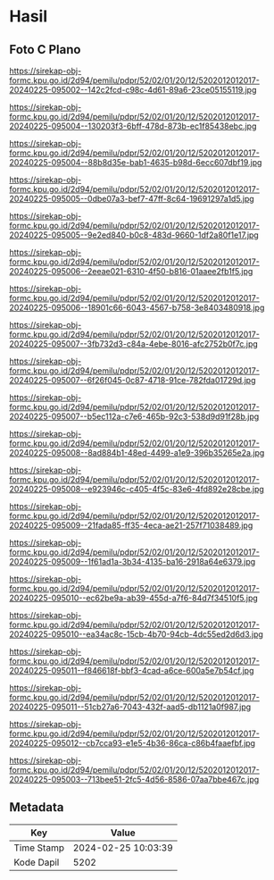 # Hasil

## Foto C Plano

https://sirekap-obj-formc.kpu.go.id/2d94/pemilu/pdpr/52/02/01/20/12/5202012012017-20240225-095002--142c2fcd-c98c-4d61-89a6-23ce05155119.jpg

https://sirekap-obj-formc.kpu.go.id/2d94/pemilu/pdpr/52/02/01/20/12/5202012012017-20240225-095004--130203f3-6bff-478d-873b-ec1f85438ebc.jpg

https://sirekap-obj-formc.kpu.go.id/2d94/pemilu/pdpr/52/02/01/20/12/5202012012017-20240225-095004--88b8d35e-bab1-4635-b98d-6ecc607dbf19.jpg

https://sirekap-obj-formc.kpu.go.id/2d94/pemilu/pdpr/52/02/01/20/12/5202012012017-20240225-095005--0dbe07a3-bef7-47ff-8c64-19691297a1d5.jpg

https://sirekap-obj-formc.kpu.go.id/2d94/pemilu/pdpr/52/02/01/20/12/5202012012017-20240225-095005--9e2ed840-b0c8-483d-9660-1df2a80f1e17.jpg

https://sirekap-obj-formc.kpu.go.id/2d94/pemilu/pdpr/52/02/01/20/12/5202012012017-20240225-095006--2eeae021-6310-4f50-b816-01aaee2fb1f5.jpg

https://sirekap-obj-formc.kpu.go.id/2d94/pemilu/pdpr/52/02/01/20/12/5202012012017-20240225-095006--18901c66-6043-4567-b758-3e8403480918.jpg

https://sirekap-obj-formc.kpu.go.id/2d94/pemilu/pdpr/52/02/01/20/12/5202012012017-20240225-095007--3fb732d3-c84a-4ebe-8016-afc2752b0f7c.jpg

https://sirekap-obj-formc.kpu.go.id/2d94/pemilu/pdpr/52/02/01/20/12/5202012012017-20240225-095007--6f26f045-0c87-4718-91ce-782fda01729d.jpg

https://sirekap-obj-formc.kpu.go.id/2d94/pemilu/pdpr/52/02/01/20/12/5202012012017-20240225-095007--b5ec112a-c7e6-465b-92c3-538d9d91f28b.jpg

https://sirekap-obj-formc.kpu.go.id/2d94/pemilu/pdpr/52/02/01/20/12/5202012012017-20240225-095008--8ad884b1-48ed-4499-a1e9-396b35265e2a.jpg

https://sirekap-obj-formc.kpu.go.id/2d94/pemilu/pdpr/52/02/01/20/12/5202012012017-20240225-095008--e923946c-c405-4f5c-83e6-4fd892e28cbe.jpg

https://sirekap-obj-formc.kpu.go.id/2d94/pemilu/pdpr/52/02/01/20/12/5202012012017-20240225-095009--21fada85-ff35-4eca-ae21-257f71038489.jpg

https://sirekap-obj-formc.kpu.go.id/2d94/pemilu/pdpr/52/02/01/20/12/5202012012017-20240225-095009--1f61ad1a-3b34-4135-ba16-2918a64e6379.jpg

https://sirekap-obj-formc.kpu.go.id/2d94/pemilu/pdpr/52/02/01/20/12/5202012012017-20240225-095010--ec62be9a-ab39-455d-a7f6-84d7f34510f5.jpg

https://sirekap-obj-formc.kpu.go.id/2d94/pemilu/pdpr/52/02/01/20/12/5202012012017-20240225-095010--ea34ac8c-15cb-4b70-94cb-4dc55ed2d6d3.jpg

https://sirekap-obj-formc.kpu.go.id/2d94/pemilu/pdpr/52/02/01/20/12/5202012012017-20240225-095011--f846618f-bbf3-4cad-a6ce-600a5e7b54cf.jpg

https://sirekap-obj-formc.kpu.go.id/2d94/pemilu/pdpr/52/02/01/20/12/5202012012017-20240225-095011--51cb27a6-7043-432f-aad5-db1121a0f987.jpg

https://sirekap-obj-formc.kpu.go.id/2d94/pemilu/pdpr/52/02/01/20/12/5202012012017-20240225-095012--cb7cca93-e1e5-4b36-86ca-c86b4faaefbf.jpg

https://sirekap-obj-formc.kpu.go.id/2d94/pemilu/pdpr/52/02/01/20/12/5202012012017-20240225-095003--713bee51-2fc5-4d56-8586-07aa7bbe467c.jpg


## Metadata

| Key        | Value               |
| ---------- | ------------------- |
| Time Stamp | 2024-02-25 10:03:39 |
| Kode Dapil | 5202                |



